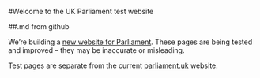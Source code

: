 #Welcome to the UK Parliament test website

##.md from github

We’re building a [new website for Parliament](https://pds.blog.parliament.uk/2017/02/14/a-new-website-for-parliament-first-public-steps/). These pages are being tested and improved – they may be inaccurate or misleading.

Test pages are separate from the current [parliament.uk](https://www.parliament.uk/) website.
